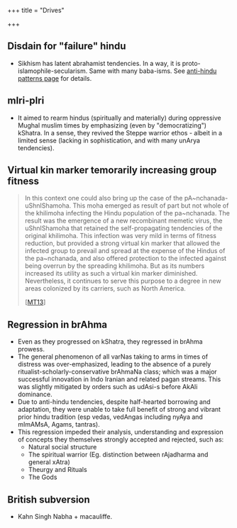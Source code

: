 +++
title = "Drives"

+++
## Disdain for "failure" hindu
- Sikhism has latent abrahamist tendencies. In a way, it is proto-islamophile-secularism. Same with many baba-isms. See [anti-hindu patterns page](../Anti-hindu_patterns/) for details.

## mIri-pIri  
- It aimed to rearm hindus (spiritually and materially) during oppressive Mughal muslim times by emphasizing (even by "democratizing") kShatra. In a sense, they revived the Steppe warrior ethos - albeit in a limited sense (lacking in sophistication, and with many unArya tendencies).

## Virtual kin marker temorarily increasing group fitness
> In this context one could also bring up the case of the pA~nchanada-uShnIShamoha. This moha emerged as result of part but not whole of the khilimoha infecting the Hindu population of the pa~nchanada. The result was the emergence of a new recombinant memetic virus, the uShnIShamoha that retained the self-propagating tendencies of the original khilimoha. This infection was very mild in terms of fitness reduction, but provided a strong virtual kin marker that allowed the infected group to prevail and spread at the expense of the Hindus of the pa~nchanada, and also offered protection to the infected against being overrun by the spreading khilimoha. But as its numbers increased its utility as such a virtual kin marker diminished. Nevertheless, it continues to serve this purpose to a degree in new areas colonized by its carriers, such as North America.
>
> \[[MT13](https://manasataramgini.wordpress.com/2013/07/20/khilonmada-charcha/)\]

## Regression in brAhma
- Even as they progressed on kShatra, they regressed in brAhma prowess.
- The general phenomenon of all varNas taking to arms in times of distress was over-emphasized, leading to the absence of a purely ritualist-scholarly-conservative brAhmaNa class; which was a major successful innovation in Indo Iranian and related pagan streams. This was slightly mitigated by orders such as udAsi-s before AkAli dominance.
- Due to anti-hindu tendencies, despite half-hearted borrowing and adaptation, they were unable to take full benefit of strong and vibrant prior hindu tradition (esp vedas, vedAngas including nyAya and mImAMsA, Agams, tantras).
- This regression impeded their analysis, understanding and expression of concepts they themselves strongly accepted and rejected, such as:
  - Natural social structure
  - The spiritual warrior (Eg. distinction between rAjadharma and general xAtra)
  - Theurgy and Rituals
  - The Gods

## British subversion
- Kahn Singh Nabha + macauliffe.
